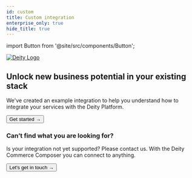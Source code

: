 ```yaml
---
id: custom
title: Custom integration
enterprise_only: true
hide_title: true
---
```


import Button from '@site/src/components/Button';

<a href="https://deity.com/" rel="noreferrer noopener" target="_blank" aria-label="visit the Deity site" className="invert">
  <img src="/docs/img/deity-logo-dark.svg" alt="Deity Logo" className="height80 pb10"/>
</a>

## Unlock new business potential in your existing stack

We've created an example integration to help you understand how to integrate your services with the Deity Platform. 

<Button variant="contained" size="medium" href="/docs/integrations/custom/jsonplaceholder">
  Get started →
</Button>
<div className="mb60"></div>

### Can’t find what you are looking for?

Is your integration not yet supported? Please contact us. With the Deity Commerce Composer you can connect to anything.

<Button variant="outlined" size="medium" href="https://www.deity.com/contact">
  Let's get in touch →
</Button>
